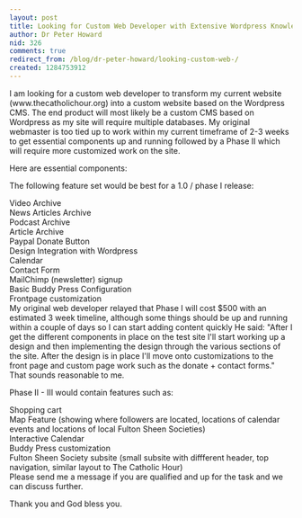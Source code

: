 ```yaml
---
layout: post
title: Looking for Custom Web Developer with Extensive Wordpress Knowledge
author: Dr Peter Howard
nid: 326
comments: true
redirect_from: /blog/dr-peter-howard/looking-custom-web-/
created: 1284753912
---
```

<p>I am looking for a custom web developer to transform my current website (www.thecatholichour.org) into a custom website based on the Wordpress CMS. The end product will most likely be a custom CMS based on Wordpress as my site will require multiple databases. My original webmaster is too tied up to work within my current timeframe of 2-3 weeks to get essential components up and running followed by a Phase II which will require more customized work on the site.</p>
<p>Here are essential components:</p>
<p>The following feature set would be best for a 1.0 / phase I release:</p>
<p>Video Archive<br />
News Articles Archive<br />
Podcast Archive<br />
Article Archive<br />
Paypal Donate Button<br />
Design Integration with Wordpress<br />
Calendar<br />
Contact Form<br />
MailChimp (newsletter) signup<br />
Basic Buddy Press Configuration<br />
Frontpage customization<br />
My original web developer relayed that Phase I will cost $500 with an estimated 3 week timeline, although some things should be up and running within a couple of days so I can start adding content quickly He said: &quot;After I get the different components in place on the test site I&#39;ll start working up a design and then implementing the design through the various sections of the site. After the design is in place I&#39;ll move onto customizations to the front page and custom page work such as the donate + contact forms.&quot; That sounds reasonable to me.</p>
<p>Phase II - III would contain features such as:</p>
<p>Shopping cart<br />
Map Feature (showing where followers are located, locations of calendar events and locations of local Fulton Sheen Societies)<br />
Interactive Calendar<br />
Buddy Press customization<br />
Fulton Sheen Society subsite (small subsite with diffferent header, top navigation, similar layout to The Catholic Hour)<br />
Please send me a message if you are qualified and up for the task and we can discuss further.</p>
<p>Thank you and God bless you.&nbsp;</p>
